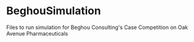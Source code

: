 # BeghouSimulation
Files to run simulation for Beghou Consulting's Case Competition on Oak Avenue Pharmaceuticals
